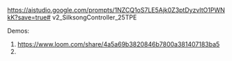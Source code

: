 https://aistudio.google.com/prompts/1NZCQ1oS7LE5Ajk0Z3ptDyzvItO1PWNkK?save=true# v2_SilksongController_25TPE

Demos:
1. https://www.loom.com/share/4a5a69b3820846b7800a381407183ba5
2.